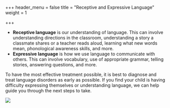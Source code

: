 +++
header_menu = false
title = "Receptive and Expressive Language"
weight = 1

+++
* **Receptive language** is our understanding of language. This can involve understanding directions in the classroom, understanding a story a classmate shares or a teacher reads aloud,  learning what new words mean, phonological awareness skills, and more.
* **Expressive language** is how we use language to communicate with others. This can involve vocabulary, use of appropriate grammar, telling stories, answering questions,  and more.

To have the most effective treatment possible, it is best to diagnose and treat language disorders as early as possible. If you find your child is having difficulty expressing themselves or understanding language, we can help guide you through the next steps to take.

![](/uploads/img_5550.jpg)